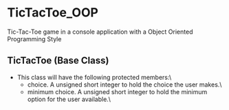 # TicTacToe_OOP
Tic-Tac-Toe game in a console application with a Object Oriented Programming Style
## TicTacToe (Base Class)
- This class will have the following protected members:\
  - choice. A unsigned short integer to hold the choice the user makes.\
  - minimum choice. A unsigned short integer to hold the minimum option for the user available.\
